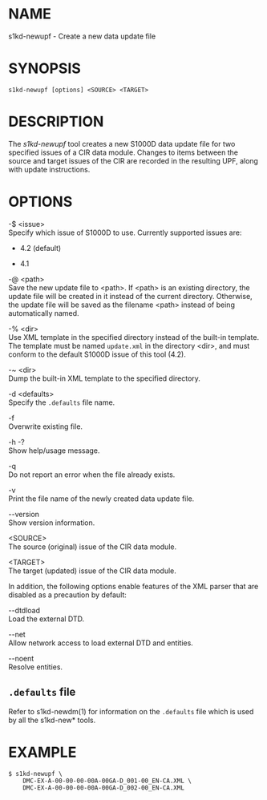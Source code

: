 NAME
====

s1kd-newupf - Create a new data update file

SYNOPSIS
========

    s1kd-newupf [options] <SOURCE> <TARGET>

DESCRIPTION
===========

The *s1kd-newupf* tool creates a new S1000D data update file for two
specified issues of a CIR data module. Changes to items between the
source and target issues of the CIR are recorded in the resulting UPF,
along with update instructions.

OPTIONS
=======

-$ &lt;issue&gt;  
Specify which issue of S1000D to use. Currently supported issues are:

-   4.2 (default)

-   4.1

-@ &lt;path&gt;  
Save the new update file to &lt;path&gt;. If &lt;path&gt; is an existing
directory, the update file will be created in it instead of the current
directory. Otherwise, the update file will be saved as the filename
&lt;path&gt; instead of being automatically named.

-% &lt;dir&gt;  
Use XML template in the specified directory instead of the built-in
template. The template must be named `update.xml` in the directory
&lt;dir&gt;, and must conform to the default S1000D issue of this tool
(4.2).

-\~ &lt;dir&gt;  
Dump the built-in XML template to the specified directory.

-d &lt;defaults&gt;  
Specify the `.defaults` file name.

-f  
Overwrite existing file.

-h -?  
Show help/usage message.

-q  
Do not report an error when the file already exists.

-v  
Print the file name of the newly created data update file.

--version  
Show version information.

&lt;SOURCE&gt;  
The source (original) issue of the CIR data module.

&lt;TARGET&gt;  
The target (updated) issue of the CIR data module.

In addition, the following options enable features of the XML parser
that are disabled as a precaution by default:

--dtdload  
Load the external DTD.

--net  
Allow network access to load external DTD and entities.

--noent  
Resolve entities.

`.defaults` file
----------------

Refer to s1kd-newdm(1) for information on the `.defaults` file which is
used by all the s1kd-new\* tools.

EXAMPLE
=======

    $ s1kd-newupf \
        DMC-EX-A-00-00-00-00A-00GA-D_001-00_EN-CA.XML \
        DMC-EX-A-00-00-00-00A-00GA-D_002-00_EN-CA.XML
